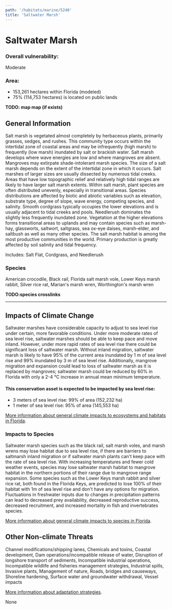 ```yaml
---
path: '/habitats/marine/5240'
title: 'Saltwater Marsh'
---
```


# Saltwater Marsh

<div id="TopSection">



<div>

### Overall vulnerability:

<div class="vulnerability vulnerability-moderate">Moderate</div>

### Area:

-   153,261 hectares within Florida (modeled)
-   75% (114,753 hectares) is located on public lands

</div>
</div>

**TODO: map map (if exists)**

## General Information

Salt marsh is vegetated almost completely by herbaceous plants, primarily grasses, sedges, and rushes. This community type occurs within the intertidal zone of coastal areas and may be infrequently (high marsh) to frequently (low marsh) inundated by salt or brackish water. Salt marsh develops where wave energies are low and where mangroves are absent. Mangroves may extirpate shade-intolerant marsh species. The size of a salt marsh depends on the extent of the intertidal zone in which it occurs. Salt marshes of larger sizes are usually dissected by numerous tidal creeks. Areas that have low topographic relief and relatively high tidal ranges are likely to have larger salt marsh extents. Within salt marsh, plant species are often distributed unevenly, especially in transitional areas. Species distributions are affected by biotic and abiotic variables such as elevation, substrate type, degree of slope, wave energy, competing species, and salinity. Smooth cordgrass typically occupies the lower elevations and is usually adjacent to tidal creeks and pools. Needlerush dominates the slightly less frequently inundated zone. Vegetation at the higher elevations forms transitional areas to uplands and may contain species such as marsh-hay, glassworts, saltwort, saltgrass, sea ox-eye daises, marsh-elder, and saltbush as well as many other species. The salt marsh habitat is among the most productive communities in the world. Primary production is greatly affected by soil salinity and tidal frequency.

Includes: Salt Flat, Cordgrass, and Needlerush



### Species

American crocodile, Black rail, Florida salt marsh vole, Lower Keys marsh rabbit, Silver rice rat, Marian's marsh wren, Worthington's marsh wren

**TODO:species crosslinks**

<hr />

## Impacts of Climate Change

Saltwater marshes have considerable capacity to adjust to sea level rise under certain, more favorable conditions.  Under more moderate rates of sea level rise, saltwater marshes should be able to keep pace and move inland.  However, under more rapid rates of sea level rise there could be significant loss of saltwater marsh.  Without inland migration, saltwater marsh is likely to have 95% of the current area inundated by 1 m of sea level rise and 99% inundated by 3 m of sea level rise.   Additionally, mangrove migration and expansion could lead to loss of saltwater marsh as it is replaced by mangroves; saltwater marsh could be reduced by 60% in Florida with only a 2-4 °C increase in annual mean minimum temperature.


#### This conservation asset is expected to be impacted by sea level rise:

- 3 meters of sea level rise: 99% of area (152,232 ha)
- 1 meter of sea level rise: 95% of area (145,553 ha)
    

[More information about general climate impacts to ecosystems and habitats in Florida](/impacts/habitats).

### Impacts to Species

Saltwater marsh species such as the black rail, salt marsh voles, and marsh wrens may lose habitat due to sea level rise, if there are barriers to saltmarsh inland migration or if saltwater marsh plants can't keep pace with the rate of sea level rise.  With increasing temperatures and fewer cold weather events, species may lose saltwater marsh habitat to mangrove habitat in the northern portions of their range due to mangrove range expansion.  Some species such as the Lower Keys marsh rabbit and silver rice rat, both found in the Florida Keys, are predicted to lose 100% of their habitat with 1m of sea level rise and don't have any options for migration.  Fluctuations in freshwater inputs due to changes in precipitation patterns can lead to decreased prey availability, decreased reproductive success, decreased recruitment, and increased mortality in fish and invertebrates species.

[More information about general climate impacts to species in Florida](/impacts/species).

## Other Non-climate Threats

Channel modifications/shipping lanes, Chemicals and toxins, Coastal development, Dam operations/incompatible release of water, Disruption of longshore transport of sediments, Incompatible industrial operations, Incompatible wildlife and fisheries management strategies,  Industrial spills, Invasive plants, Management of nature, Roads, bridges and causeways,  Shoreline hardening, Surface water and groundwater withdrawal, Vessel impacts

[More information about adaptation strategies](/strategies).

None
